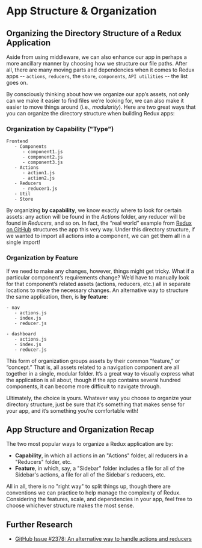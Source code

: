 # App Structure & Organization

## Organizing the Directory Structure of a Redux Application

Aside from using middleware, we can also enhance our app in perhaps a more ancillary manner by choosing how we structure our file paths. After all, there are many moving parts and dependencies when it comes to Redux apps -- `actions`, `reducers`, the `store`, `components`, `API utilities` -- the list goes on.

By consciously thinking about how we organize our app’s assets, not only can we make it easier to find files we’re looking for, we can also make it easier to move things around (i.e., *modularity*). Here are two great ways that you can organize the directory structure when building Redux apps:

### Organization by Capability ("Type")

```Explorer
Frontend
   - Components
      - component1.js
      - component2.js
      - component3.js
   - Actions
      - action1.js
      - action2.js
   - Reducers
      - reducer1.js
   - Util
   - Store
```

By organizing **by capability**, we know exactly where to look for certain assets: any action will be found in the *Actions* folder, any reducer will be found in *Reducers*, and so on. In fact, the “real world” example from [Redux on GitHub](https://github.com/reactjs/redux/tree/master/examples/real-world) structures the app this very way. Under this directory structure, if we wanted to import all actions into a component, we can get them all in a single import!

### Organization by Feature
If we need to make any changes, however, things might get tricky. What if a particular component’s requirements change? We’d have to manually look for that component’s related assets (actions, reducers, etc.) all in separate locations to make the necessary changes. An alternative way to structure the same application, then, is **by feature**:

```Explorer
- nav
   - actions.js
   - index.js
   - reducer.js

- dashboard
   - actions.js
   - index.js
   - reducer.js
```

This form of organization groups assets by their common “feature,” or “concept.” That is, all assets related to a navigation component are all together in a single, modular folder. It’s a great way to visually express what the application is all about, though if the app contains several hundred components, it can become more difficult to navigate through.

Ultimately, the choice is yours. Whatever way you choose to organize your directory structure, just be sure that it’s something that makes sense for your app, and it’s something you’re comfortable with!

## App Structure and Organization Recap

The two most popular ways to organize a Redux application are by:

- **Capability**, in which all actions in an "Actions" folder, all reducers in a "Reducers" folder, etc.
- **Feature**, in which, say, a "Sidebar" folder includes a file for all of the Sidebar's actions, a file for all of the Sidebar's reducers, etc.

All in all, there is no "right way" to split things up, though there are conventions we can practice to help manage the complexity of Redux. Considering the features, scale, and dependencies in your app, feel free to choose whichever structure makes the most sense.

## Further Research

- [GitHub Issue #2378: An alternative way to handle actions and reducers](https://github.com/reactjs/redux/issues/2378)